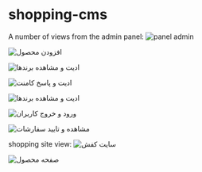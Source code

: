 # shopping-cms
A number of views from the admin panel:
![panel admin](https://user-images.githubusercontent.com/107061684/220391925-320f7758-8671-447c-84fe-be202d034714.PNG)

![افزودن محصول](https://user-images.githubusercontent.com/107061684/220395496-ad2f8fe9-3922-4a49-9cd7-cf61a7789a4a.png)

![ادیت و مشاهده برندها](https://user-images.githubusercontent.com/107061684/220392014-efa35a44-4b4e-4327-866a-de4a2c882df4.PNG)

![ادیت و پاسخ کامنت](https://user-images.githubusercontent.com/107061684/220395766-eba4b045-1910-4639-9441-df64bf49a624.png)

![ادیت و مشاهده برندها](https://user-images.githubusercontent.com/107061684/220395847-2d65e478-c0c8-474c-8726-57172e97d85a.PNG)

![ورود و خروج کاربران](https://user-images.githubusercontent.com/107061684/220395885-f6eaa9f1-8c85-4608-830a-f129a2928685.png)

![مشاهده و تایید سفارشات](https://user-images.githubusercontent.com/107061684/220395940-58773c44-a1fd-4a93-a520-0263a161b07a.png)

shopping site view:
![سایت کفش](https://user-images.githubusercontent.com/107061684/220396277-e258c5f5-73aa-4efa-b859-08a895b23fa5.png)

![صفحه محصول](https://user-images.githubusercontent.com/107061684/220395977-546c922b-f3cf-4f03-88df-629e4495798b.png)

